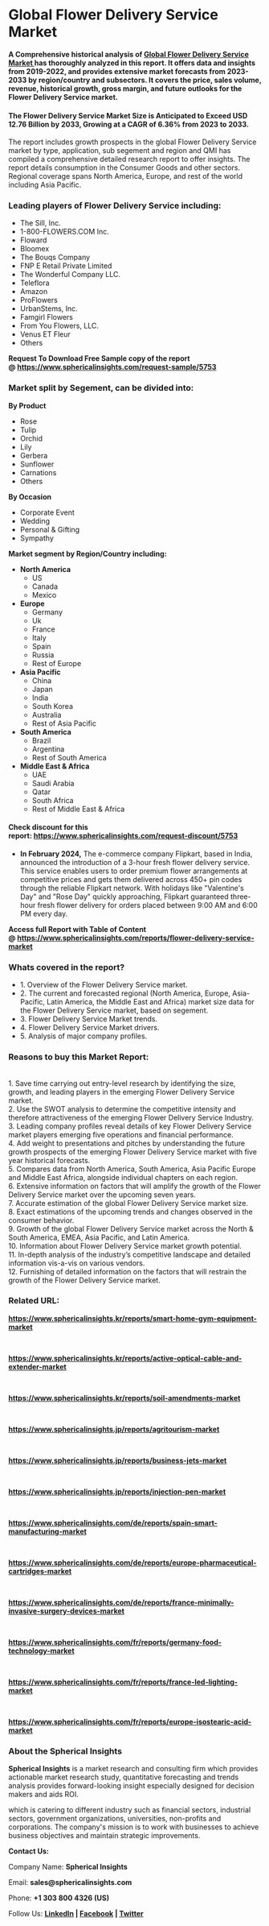 <h1 class="news-post-title">Global Flower Delivery Service Market</h1>
<p><strong>A Comprehensive historical analysis of&nbsp;<a href="https://www.sphericalinsights.com/reports/flower-delivery-service-market" target="_blank" rel="noopener">Global Flower Delivery Service Market&nbsp;</a>has thoroughly analyzed in this report. It offers data and insights from 2019-2022, and provides extensive market forecasts from 2023-2033 by region/country and subsectors. It covers the price, sales volume, revenue, historical growth, gross margin, and future outlooks for the Flower Delivery Service market.</strong></p>
<h4><strong>The Flower Delivery Service Market Size is Anticipated to Exceed USD 12.76 Billion by 2033, Growing at a CAGR of 6.36% from 2023 to 2033.</strong></h4>
<p>The report includes growth prospects in the global Flower Delivery Service market by type, application, sub segement and region and QMI has compiled a comprehensive detailed research report to offer insights. The report details consumption in the Consumer Goods and other sectors. Regional coverage spans North America, Europe, and rest of the world including Asia Pacific.</p>
<h3><strong>Leading players of Flower Delivery Service including:</strong></h3>
<ul>
<li>The Sill, Inc.</li>
<li>1-800-FLOWERS.COM Inc.</li>
<li>Floward</li>
<li>Bloomex</li>
<li>The Bouqs Company</li>
<li>FNP E Retail Private Limited</li>
<li>The Wonderful Company LLC.</li>
<li>Teleflora</li>
<li>Amazon</li>
<li>ProFlowers</li>
<li>UrbanStems, Inc.</li>
<li>Famgirl Flowers</li>
<li>From You Flowers, LLC.</li>
<li>Venus ET Fleur</li>
<li>Others</li>
</ul>
<p><strong>Request To Download Free Sample copy of the report @&nbsp;<a href="https://www.sphericalinsights.com/request-sample/5753">https://www.sphericalinsights.com/request-sample/5753</a></strong></p>
<h3><strong>Market split by Segement, can be divided into:</strong></h3>
<p><strong>By Product</strong></p>
<ul>
<li>Rose</li>
<li>Tulip</li>
<li>Orchid</li>
<li>Lily</li>
<li>Gerbera</li>
<li>Sunflower</li>
<li>Carnations</li>
<li>Others</li>
</ul>
<p><strong>By Occasion</strong></p>
<ul>
<li>Corporate Event</li>
<li>Wedding</li>
<li>Personal &amp; Gifting</li>
<li>Sympathy</li>
</ul>
<p><strong>Market segment by Region/Country including:</strong></p>
<ul>
<li><strong>North America</strong>
<ul>
<li>US</li>
<li>Canada</li>
<li>Mexico</li>
</ul>
</li>
<li><strong>Europe</strong>
<ul>
<li>Germany</li>
<li>Uk</li>
<li>France</li>
<li>Italy</li>
<li>Spain</li>
<li>Russia</li>
<li>Rest of Europe</li>
</ul>
</li>
<li><strong>Asia Pacific</strong>
<ul>
<li>China</li>
<li>Japan</li>
<li>India</li>
<li>South Korea</li>
<li>Australia</li>
<li>Rest of Asia Pacific</li>
</ul>
</li>
<li><strong>South America</strong>
<ul>
<li>Brazil</li>
<li>Argentina</li>
<li>Rest of South America</li>
</ul>
</li>
<li><strong>Middle East &amp; Africa</strong>
<ul>
<li>UAE</li>
<li>Saudi Arabia</li>
<li>Qatar</li>
<li>South Africa</li>
<li>Rest of Middle East &amp; Africa</li>
</ul>
</li>
</ul>
<h4>Check discount for this report:&nbsp;<a href="https://www.sphericalinsights.com/request-discount/5753">https://www.sphericalinsights.com/request-discount/5753</a></h4>
<ul>
<li><strong>In February 2024,</strong>&nbsp;The e-commerce company Flipkart, based in India, announced the introduction of a 3-hour fresh flower delivery service. This service enables users to order premium flower arrangements at competitive prices&nbsp;and gets them delivered across 450+ pin codes through the reliable Flipkart network. With holidays like "Valentine's Day" and "Rose Day" quickly approaching, Flipkart guaranteed three-hour fresh flower delivery for orders placed between 9:00 AM and 6:00 PM every day.</li>
</ul>
<p><strong>Access full Report with Table of Content @&nbsp;<a href="https://www.sphericalinsights.com/reports/flower-delivery-service-market">https://www.sphericalinsights.com/reports/flower-delivery-service-market</a>&nbsp;</strong></p>
<h3><strong>Whats covered in the report?</strong></h3>
<ul>
<li>1. Overview of the Flower Delivery Service market.</li>
<li>2. The current and forecasted regional (North America, Europe, Asia-Pacific, Latin America, the Middle East and Africa) market size data for the Flower Delivery Service market, based on segement.</li>
<li>3. Flower Delivery Service Market trends.</li>
<li>4. Flower Delivery Service Market drivers.</li>
<li>5. Analysis of major company profiles.</li>
</ul>
<h3><strong>Reasons to buy this Market Report:</strong></h3>
<p><br />1. Save time carrying out entry-level research by identifying the size, growth, and leading players in the emerging Flower Delivery Service market.<br />2. Use the SWOT analysis to determine the competitive intensity and therefore attractiveness of the emerging Flower Delivery Service Industry.<br />3. Leading company profiles reveal details of key Flower Delivery Service market players emerging five operations and financial performance.<br />4. Add weight to presentations and pitches by understanding the future growth prospects of the emerging Flower Delivery Service market with five year historical forecasts.<br />5. Compares data from North America, South America, Asia Pacific Europe and Middle East Africa, alongside individual chapters on each region.<br />6. Extensive information on factors that will amplify the growth of the Flower Delivery Service market over the upcoming seven years.<br />7. Accurate estimation of the global Flower Delivery Service market size.<br />8. Exact estimations of the upcoming trends and changes observed in the consumer behavior.<br />9. Growth of the global Flower Delivery Service market across the North &amp; South America, EMEA, Asia Pacific, and Latin America.<br />10. Information about Flower Delivery Service market growth potential.<br />11. In-depth analysis of the industry&rsquo;s competitive landscape and detailed information vis-a-vis on various vendors.<br />12. Furnishing of detailed information on the factors that will restrain the growth of the Flower Delivery Service market.</p>
<h3><strong>Related URL:</strong></h3>
<p><strong><a href="https://www.sphericalinsights.kr/reports/smart-home-gym-equipment-market">https://www.sphericalinsights.kr/reports/smart-home-gym-equipment-market</a></strong></p>
<p><strong>&nbsp;</strong></p>
<p><strong><a href="https://www.sphericalinsights.kr/reports/active-optical-cable-and-extender-market">https://www.sphericalinsights.kr/reports/active-optical-cable-and-extender-market</a></strong></p>
<p><strong>&nbsp;</strong></p>
<p><strong><a href="https://www.sphericalinsights.kr/reports/soil-amendments-market">https://www.sphericalinsights.kr/reports/soil-amendments-market</a></strong></p>
<p><strong>&nbsp;</strong></p>
<p><strong><a href="https://www.sphericalinsights.jp/reports/agritourism-market">https://www.sphericalinsights.jp/reports/agritourism-market</a></strong></p>
<p><strong>&nbsp;</strong></p>
<p><strong><a href="https://www.sphericalinsights.jp/reports/business-jets-market">https://www.sphericalinsights.jp/reports/business-jets-market</a></strong></p>
<p><strong>&nbsp;</strong></p>
<p><strong><a href="https://www.sphericalinsights.jp/reports/injection-pen-market">https://www.sphericalinsights.jp/reports/injection-pen-market</a></strong></p>
<p><strong>&nbsp;</strong></p>
<p><strong><a href="https://www.sphericalinsights.com/de/reports/spain-smart-manufacturing-market">https://www.sphericalinsights.com/de/reports/spain-smart-manufacturing-market</a></strong></p>
<p><strong>&nbsp;</strong></p>
<p><strong><a href="https://www.sphericalinsights.com/de/reports/europe-pharmaceutical-cartridges-market">https://www.sphericalinsights.com/de/reports/europe-pharmaceutical-cartridges-market</a></strong></p>
<p><strong>&nbsp;</strong></p>
<p><strong><a href="https://www.sphericalinsights.com/de/reports/france-minimally-invasive-surgery-devices-market">https://www.sphericalinsights.com/de/reports/france-minimally-invasive-surgery-devices-market</a></strong></p>
<p><strong>&nbsp;</strong></p>
<p><strong><a href="https://www.sphericalinsights.com/fr/reports/germany-food-technology-market">https://www.sphericalinsights.com/fr/reports/germany-food-technology-market</a></strong></p>
<p><strong>&nbsp;</strong></p>
<p><strong><a href="https://www.sphericalinsights.com/fr/reports/france-led-lighting-market">https://www.sphericalinsights.com/fr/reports/france-led-lighting-market</a></strong></p>
<p><strong>&nbsp;</strong></p>
<p><strong><a href="https://www.sphericalinsights.com/fr/reports/europe-isostearic-acid-market">https://www.sphericalinsights.com/fr/reports/europe-isostearic-acid-market</a></strong></p>
<h3><strong>About the Spherical Insights</strong></h3>
<p><strong>Spherical Insights</strong>&nbsp;is a market research and consulting firm which provides actionable market research study, quantitative forecasting and trends analysis provides forward-looking insight especially designed for decision makers and aids ROI.</p>
<p>which is catering to different industry such as financial sectors, industrial sectors, government organizations, universities, non-profits and corporations. The company's mission is to work with businesses to achieve business objectives and maintain strategic improvements.</p>
<p><strong>Contact Us:</strong></p>
<p>Company Name:&nbsp;<strong>Spherical Insights</strong></p>
<p>Email:&nbsp;<strong>sales@sphericalinsights.com</strong></p>
<p>Phone:&nbsp;<strong>+1 303 800 4326 (US)</strong></p>
<p>Follow Us:&nbsp;<strong><a href="https://www.linkedin.com/company/spherical-insight/"><u>LinkedIn</u></a>&nbsp;|&nbsp;<a href="https://www.facebook.com/sphericalinsights22"><u>Facebook</u></a>&nbsp;|&nbsp;<a href="https://twitter.com/SInsights_US"><u>Twitter</u></a></strong></p>
